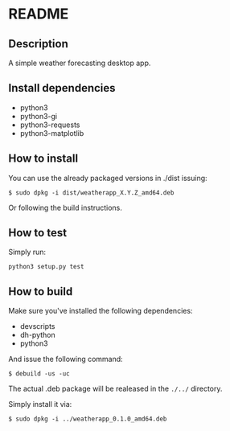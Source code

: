 # README

## Description

A simple weather forecasting desktop app.

## Install dependencies

* python3
* python3-gi
* python3-requests
* python3-matplotlib

## How to install

You can use the already packaged versions in ./dist issuing:

```
$ sudo dpkg -i dist/weatherapp_X.Y.Z_amd64.deb
```

Or following the build instructions.

## How to test

Simply run:

```
python3 setup.py test
```

## How to build

Make sure you've installed the following dependencies:

* devscripts
* dh-python
* python3

And issue the following command:

```
$ debuild -us -uc
```

The actual .deb package will be realeased in the `./../` directory.

Simply install it via:

```
$ sudo dpkg -i ../weatherapp_0.1.0_amd64.deb
```
